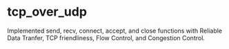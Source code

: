 # tcp_over_udp
Implemented send, recv, connect, accept, and close functions with Reliable Data Tranfer, TCP friendliness, Flow Control, and Congestion Control. 
